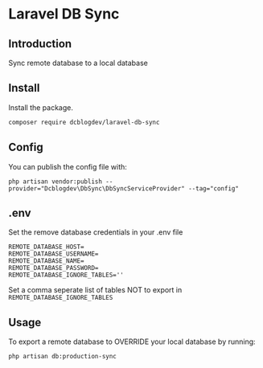 # Laravel DB Sync

## Introduction
Sync remote database to a local database

## Install

Install the package.

```bash
composer require dcblogdev/laravel-db-sync
```

## Config

You can publish the config file with:

```
php artisan vendor:publish --provider="Dcblogdev\DbSync\DbSyncServiceProvider" --tag="config"
``` 

## .env 

Set the remove database credentials in your .env file

```
REMOTE_DATABASE_HOST=
REMOTE_DATABASE_USERNAME=
REMOTE_DATABASE_NAME=
REMOTE_DATABASE_PASSWORD=
REMOTE_DATABASE_IGNORE_TABLES=''
```

Set a comma seperate list of tables NOT to export in `REMOTE_DATABASE_IGNORE_TABLES`

## Usage

To export a remote database to OVERRIDE your local database by running:

```bash
php artisan db:production-sync
```

